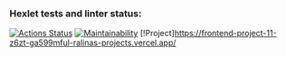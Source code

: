 ### Hexlet tests and linter status:
[![Actions Status](https://github.com/Rolex55/frontend-project-11/actions/workflows/hexlet-check.yml/badge.svg)](https://github.com/Rolex55/frontend-project-11/actions)
[![Maintainability](https://api.codeclimate.com/v1/badges/45ad79f84603c103d112/maintainability)](https://codeclimate.com/github/Rolex55/frontend-project-11/maintainability)
[!Project]https://frontend-project-11-z6zt-ga599mful-ralinas-projects.vercel.app/
